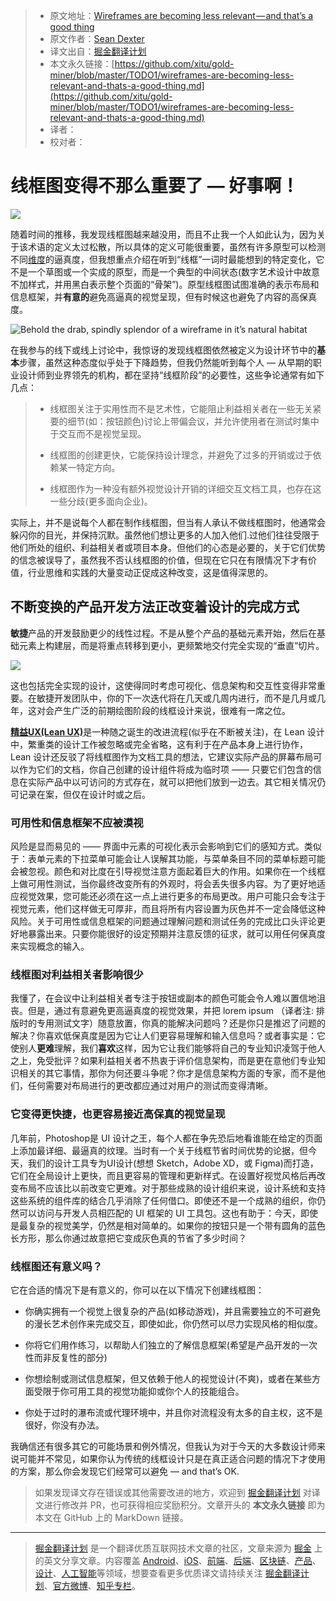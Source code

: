 > * 原文地址：[Wireframes are becoming less relevant — and that’s a good thing](https://medium.com/@seandexter1/wireframes-are-becoming-less-relevant-and-thats-a-good-thing-e66b30724a27)
> * 原文作者：[Sean Dexter](https://medium.com/@seandexter1)
> * 译文出自：[掘金翻译计划](https://github.com/xitu/gold-miner)
> * 本文永久链接：[https://github.com/xitu/gold-miner/blob/master/TODO1/wireframes-are-becoming-less-relevant-and-thats-a-good-thing.md](https://github.com/xitu/gold-miner/blob/master/TODO1/wireframes-are-becoming-less-relevant-and-thats-a-good-thing.md)
> * 译者：
> * 校对者：

# 线框图变得不那么重要了 — 好事啊！

![](https://cdn-images-1.medium.com/max/3160/1*-uTCxjdcMtjgKnKfUJqixA.png)

随着时间的推移，我发现线框图越来越没用，而且不止我一个人如此认为，因为关于该术语的定义太过松散，所以具体的定义可能很重要，虽然有许多原型可以检测不同[维度](https://medium.com/in-the-hudl/prototype-fidelity-its-more-than-high-and-low-4dedb4cb1a0)的逼真度，但我想重点介绍在听到“线框”一词时最能想到的特定变化，它不是一个草图或一个实成的原型，而是一个典型的中间状态(数字艺术设计中故意不加样式，并用黑白表示整个页面的“骨架”)。原型线框图试图准确的表示布局和信息框架，并**有意的**避免高逼真的视觉呈现，但有时候这也避免了内容的高保真度。


![Behold the drab, spindly splendor of a wireframe in it’s natural habitat](https://cdn-images-1.medium.com/max/3360/0*0FGSCBVTYpA2Dt4z.png)

在我参与的线下或线上讨论中，我惊讶的发现线框图依然被定义为设计环节中的**基本**步骤，虽然这种态度似乎处于下降趋势，但我仍然能听到每个人 — 从早期的职业设计师到业界领先的机构，都在坚持“线框阶段”的必要性，这些争论通常有如下几点：

> - 线框图关注于实用性而不是艺术性，它能阻止利益相关者在一些无关紧要的细节(如：按钮颜色)讨论上带偏会议，并允许使用者在测试时集中于交互而不是视觉呈现。
>
> - 线框图的创建更快，它能保持设计理念，并避免了过多的开销或过于依赖某一特定方向。
>
> - 线框图作为一种没有额外视觉设计开销的详细交互文档工具，也存在这一些分歧(更多面向企业)。

实际上，并不是说每个人都在制作线框图，但当有人承认不做线框图时，他通常会躲闪你的目光，并保持沉默。虽然他们想让更多的人加入他们.过他们往往受限于他们所处的组织、利益相关者或项目本身。但他们的心态是必要的，关于它们优势的信念被误导了，虽然我不否认线框图的价值，但现在它只在有限情况下才有价值，行业思维和实践的大量变动正促成这种改变，这是值得深思的。

## 不断变换的产品开发方法正改变着设计的完成方式

**敏捷**产品的开发鼓励更少的线性过程。不是从整个产品的基础元素开始，然后在基础元素上构建层，而是将重点转移到更小，更频繁地交付完全实现的“垂直”切片。

![](https://cdn-images-1.medium.com/max/2000/1*ZP-WJyxl2cwFlE_SifUCkA.png)

这也包括完全实现的设计，这使得同时考虑可视化、信息架构和交互性变得非常重要。在敏捷开发团队中，你的下一次迭代将在几天或几周内进行，而不是几月或几年，这对会产生广泛的前期绘图阶段的线框设计来说，很难有一席之位。

[**精益UX(Lean UX)**](https://www.smashingmagazine.com/2011/03/lean-ux-getting-out-of-the-deliverables-business/)是一种随之诞生的改进流程(似乎在不断被关注)，在 Lean 设计中，繁重类的设计工作被忽略或完全省略，这有利于在产品本身上进行协作，Lean 设计还反驳了将线框图作为文档工具的想法，它建议实际产品的屏幕布局可以作为它们的文档，你自己创建的设计组件将成为临时项 —— 只要它们包含的信息在实际产品中以可访问的方式存在，就可以把他们放到一边去。其它相关情况仍可记录在案，但仅在设计时或之后。

### 可用性和信息框架不应被漠视

风险是显而易见的 —— 界面中元素的可视化表示会影响到它们的感知方式。类似于：表单元素的下拉菜单可能会让人误解其功能，与菜单条目不同的菜单标题可能会被忽视。颜色和对比度在引导视觉注意方面起着巨大的作用。如果你在一个线框上做可用性测试，当你最终改变所有的外观时，将会丢失很多内容。为了更好地适应视觉效果，您可能还必须在这一点上进行更多的布局更改。用户可能只会专注于视觉元素，他们这样做无可厚非，而且将所有内容设置为灰色并不一定会降低这种风险。关于可用性或信息框架的问题通过理解问题和测试任务的完成比口头评论更好地暴露出来。只要你能很好的设定预期并注意反馈的征求，就可以用任何保真度来实现概念的输入。

### 线框图对利益相关者影响很少

我懂了，在会议中让利益相关者专注于按钮或副本的颜色可能会令人难以置信地沮丧。但是，通过有意避免更高逼真度的视觉效果，并把 lorem ipsum （译者注: 排版时的专用测试文字）随意放置，你真的能解决问题吗？还是你只是推迟了问题的解决？你喜欢低保真度是因为它让人们更容易理解和输入信息吗？或者事实是：它使别人**更难**理解，我们**喜欢**这样，因为它让我们能够将自己的专业知识凌驾于他人之上，免受批评？如果利益相关者不热衷于评价信息架构，而是更在意他们专业知识相关的其它事情，那你为何还要斗争呢？你才是信息架构方面的专家，而不是他们，任何需要对布局进行的更改都应通过对用户的测试而变得清晰。

### 它变得更快捷，也更容易接近高保真的视觉呈现

几年前，Photoshop是 UI 设计之王，每个人都在争先恐后地看谁能在给定的页面上添加最详细、最逼真的纹理。当时有一个关于线框节省时间优势的论据，但今天，我们的设计工具专为UI设计(想想 Sketch，Adobe XD，或 Figma)而打造，它们在全局设计上更快，而且更容易的管理和更新样式。在设置好视觉风格后再改变布局不应该比以前改变它更难。对于那些成熟的设计组织来说，设计系统和支持这些系统的组件库的结合几乎消除了任何借口。即使还不是一个成熟的组织，你仍然可以访问与开发人员相匹配的 UI 框架的 UI 工具包。这也有助于：今天，即使是最复杂的视觉美学，仍然是相对简单的。如果你的按钮只是一个带有圆角的蓝色长方形，那么你通过故意把它变成灰色真的节省了多少时间？
### 线框图还有意义吗？

它在合适的情况下是有意义的，你可以在以下情况下创建线框图：

- 你确实拥有一个视觉上很复杂的产品(如移动游戏)，并且需要独立的不可避免的漫长艺术创作来完成交互，即使如此，你仍然可以尽力实现风格的相似度。

- 你将它们用作练习，以帮助人们独立的了解信息框架(希望是产品开发的一次性而非反复性的部分)

- 你想绘制或测试信息框架，但又依赖于他人的视觉设计(不爽)，或者在某些方面受限于你可用工具的视觉功能抑或你个人的技能组合。

- 你处于过时的瀑布流或代理环境中，并且你对流程没有太多的自主权，这不是很好，你没有办法。

我确信还有很多其它的可能场景和例外情况，但我认为对于今天的大多数设计师来说可能并不常见，如果你认为传统的线框设计只是在真正适合问题的情况下才使用的方案，那么你会发现它们经常可以避免 — and that’s OK.

> 如果发现译文存在错误或其他需要改进的地方，欢迎到 [掘金翻译计划](https://github.com/xitu/gold-miner) 对译文进行修改并 PR，也可获得相应奖励积分。文章开头的 **本文永久链接** 即为本文在 GitHub 上的 MarkDown 链接。

---

> [掘金翻译计划](https://github.com/xitu/gold-miner) 是一个翻译优质互联网技术文章的社区，文章来源为 [掘金](https://juejin.im) 上的英文分享文章。内容覆盖 [Android](https://github.com/xitu/gold-miner#android)、[iOS](https://github.com/xitu/gold-miner#ios)、[前端](https://github.com/xitu/gold-miner#前端)、[后端](https://github.com/xitu/gold-miner#后端)、[区块链](https://github.com/xitu/gold-miner#区块链)、[产品](https://github.com/xitu/gold-miner#产品)、[设计](https://github.com/xitu/gold-miner#设计)、[人工智能](https://github.com/xitu/gold-miner#人工智能)等领域，想要查看更多优质译文请持续关注 [掘金翻译计划](https://github.com/xitu/gold-miner)、[官方微博](http://weibo.com/juejinfanyi)、[知乎专栏](https://zhuanlan.zhihu.com/juejinfanyi)。
